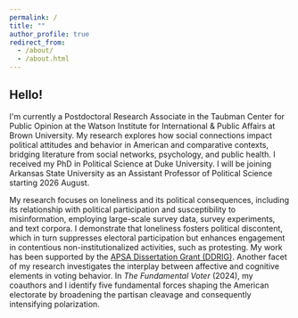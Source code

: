 ```yaml
---
permalink: /
title: ""
author_profile: true
redirect_from: 
  - /about/
  - /about.html
---
```


Hello!
------

I'm currently a Postdoctoral Research Associate in the Taubman Center for Public Opinion at the Watson Institute for International & Public Affairs at Brown University. My research explores how social connections impact political attitudes and behavior in American and comparative contexts, bridging literature from social networks, psychology, and public health. I received my PhD in Political Science at Duke University. I will be joining Arkansas State University as an Assistant Professor of Political Science starting 2026 August. 

My research focuses on loneliness and its political consequences, including its relationship with political participation and susceptibility to misinformation, employing large-scale survey data, survey experiments, and text corpora. I demonstrate that loneliness fosters political discontent, which in turn suppresses electoral participation but enhances engagement in contentious non-institutionalized activities, such as protesting. My work has been supported by the [APSA Dissertation Grant (DDRIG)](https://politicalsciencenow.com/meet-suhyen-bae-2023-apsa-doctoral-dissertation-research-improvement-grantee/). Another facet of my research investigates the interplay between affective and cognitive elements in voting behavior. In <i>The Fundamental Voter</i> (2024), my coauthors and I identify five fundamental forces shaping the American electorate by broadening the partisan cleavage and consequently intensifying polarization.
